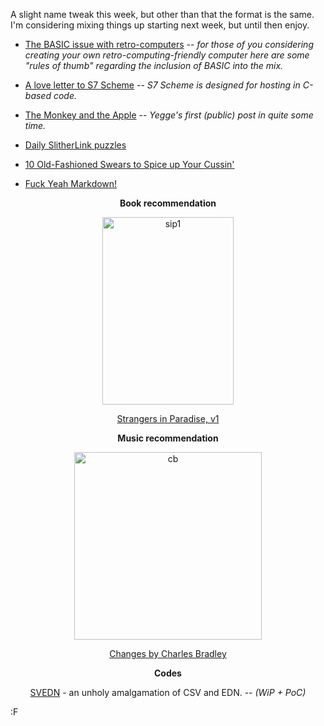 A slight name tweak this week, but other than that the format is the same.  I'm considering mixing things up starting next week, but until then enjoy.

* [The BASIC issue with retro-computers](http://hackaday.com/2016/11/18/the-basic-issue-with-retro-computers/) -- *for those of you considering creating your own retro-computing-friendly computer here are some "rules of thumb" regarding the inclusion of BASIC into the mix.*

* [A love letter to S7 Scheme](http://carloscarrasco.com/a-love-letter-to-s7-scheme.html) -- *S7 Scheme is designed for hosting in C-based code.*

* [The Monkey and the Apple](http://steve-yegge.blogspot.com/2016/11/the-monkey-and-apple.html) -- *Yegge's first (public) post in quite some time.*

* [Daily SlitherLink puzzles](https://www.brainbashers.com/slitherlink.asp)

* [10 Old-Fashioned Swears to Spice up Your Cussin'](http://mentalfloss.com/article/49652/10-old-fashioned-swears-spice-your-cussin)

* [Fuck Yeah Markdown!](http://fuckyeahmarkdown.com)

<center>

**Book recommendation**

<a href="https://www.amazon.com/gp/product/1892597268/ref=x_gr_w_bb?ie=UTF8&tag=fogus-20"><img src="http://blog.fogus.me/wp-content/uploads/2016/11/sip1-210x300.jpg" alt="sip1" width="210" height="300" class="aligncenter size-medium wp-image-6243" /></a>

[Strangers in Paradise, v1](https://www.amazon.com/gp/product/1892597268/ref=x_gr_w_bb?ie=UTF8&tag=fogus-20)

**Music recommendation**

<a href="https://www.amazon.com/Changes-Vinyl-Charles-Bradley/dp/B01AH77AOY/ref=tmm_vnl_swatch_0?_encoding=UTF8&tag=fogus-20"><img src="http://blog.fogus.me/wp-content/uploads/2016/11/cb-300x300.jpg" alt="cb" width="300" height="300" class="aligncenter size-medium wp-image-6245" /></a>

[Changes by Charles Bradley](https://www.amazon.com/Changes-Vinyl-Charles-Bradley/dp/B01AH77AOY/ref=tmm_vnl_swatch_0?_encoding=UTF8&tag=fogus-20)

**Codes**

[SVEDN](https://github.com/fogus/svedn) - an unholy amalgamation of CSV and EDN. -- *(WiP + PoC)*

</center>

:F